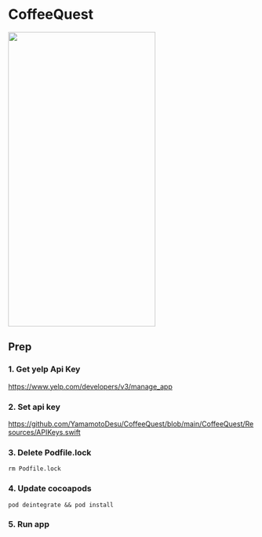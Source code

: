 # CoffeeQuest
<img src="https://user-images.githubusercontent.com/47273077/129431955-49da704a-e1f8-440a-9442-8422c1fd24a6.png" width="300" height="600">

## Prep  
### 1. Get yelp Api Key
https://www.yelp.com/developers/v3/manage_app

### 2. Set api key  
https://github.com/YamamotoDesu/CoffeeQuest/blob/main/CoffeeQuest/Resources/APIKeys.swift

### 3. Delete Podfile.lock  
```
rm Podfile.lock 
```

### 4. Update cocoapods
```
pod deintegrate && pod install
```

### 5. Run app


